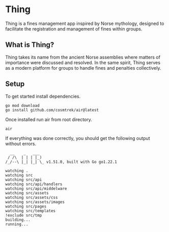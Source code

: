 # Thing

Thing is a fines management app inspired by Norse mythology, designed to facilitate the registration and management of fines within groups.

## What is Thing?

Thing takes its name from the ancient Norse assemblies where matters of importance were discussed and resolved. In the same spirit, Thing serves as a modern platform for groups to handle fines and penalties collectively.


## Setup

To get started install dependencies.
```
go mod download
go install github.com/cosmtrek/air@latest
```

Once installed run air from root directory.
```
air
```

If everything was done correctly, you should get the following output without errors.
```
  __    _   ___  
 / /\  | | | |_) 
/_/--\ |_| |_| \_ v1.51.0, built with Go go1.22.1

watching .
watching src
watching src/api
watching src/api/handlers
watching src/api/middelware
watching src/assets
watching src/assets/css
watching src/assets/images
watching src/pages
watching src/templates
!exclude src/tmp
building...
running...
```